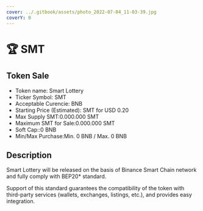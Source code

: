 ```yaml
---
cover: ../.gitbook/assets/photo_2022-07-04_11-03-39.jpg
coverY: 0
---
```


# 🏆 SMT

## Token Sale

* Token name: Smart Lottery
* Ticker Symbol: SMT
* Acceptable Curencie: BNB
* Starting Price (Estimated): SMT for USD 0.20
* Max Supply SMT:0.000.000 SMT
* Maximum SMT for Sale:0.000.000 SMT
* Soft Cap::0 BNB
* Min/Max Purchase:Min. 0 BNB / Max. 0 BNB

## **Description**

Smart Lottery will be released on the basis of Binance Smart Chain network and fully comply with BEP20\* standard.

Support of this standard guarantees the compatibility of the token with third-party services (wallets, exchanges, listings, etc.), and provides easy integration.
